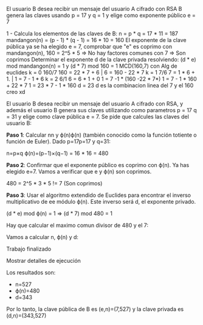El usuario B desea recibir un mensaje del usuario A cifrado con RSA B genera las claves usando p = 17 y q = 1 y elige como exponente público e = 7

1 - Calcula los elementos de las claves de B:
	n = p * q = 17 * 11 = 187
	mandangon(n) = (p - 1) * (q - 1) = 16 * 10 = 160
	El exponente de la clave pública ya se ha elegido e = 7, comprobar que "e" es coprimo con mandangon(n), 160 = 2^5 * 5 => No hay factores comunes con 7 => Son coprimos
	Determinar el exponente d de la clave privada resolviendo: (d * e) mod mandangon(n) = 1
	y (d * 7) mod 160 = 1
	MCD(160,7) con Alg de euclides
	k = 0 160/7 160 = 22 * 7 + 6 | 6 = 160 - 22 * 7
	k = 1 7/6 7 = 1 * 6 + 1.            | 1 = 7 - 1 * 6
	k = 2 6/1 6 = 6 * 1 + 0
	1 = 7 -1 * (160 -22 * 7*)
	1 = 7 - 1 * 160 + 22 * 7
	1 = 23 * 7 - 1 * 160
	d = 23
	d es la combinacion linea del 7 y el 160 creo xd


El usuario B desea recibir un mensaje del usuario A cifrado con RSA, y además el usuario B genera sus claves utilizando como parametros p = 17 q = 31 y elige como clave pública e = 7.
Se pide que calcules las claves del usuario B:

**Paso 1**: Calcular nn y ϕ(n)ϕ(n) (también conocido como la función totiente o función de Euler). Dado p=17p=17 y q=31:

n=p×q 
ϕ(n)=(p−1)×(q−1) = 16 * 16 = 480

**Paso 2**: Confirmar que el exponente público es coprimo con ϕ(n). Ya has elegido e=7. Vamos a verificar que e y ϕ(n) son coprimos.

480 = 2^5 * 3 * 5 != 7 (Son coprimos)

**Paso 3**: Usar el algoritmo extendido de Euclides para encontrar el inverso multiplicativo de ee módulo ϕ(n). Este inverso será d, el exponente privado.

(d * e) mod ϕ(n) = 1 => (d * 7) mod 480 = 1

Hay que calcular el maximo comun divisor de 480 y el 7:




Vamos a calcular n, ϕ(n) y d:

Trabajo finalizado

Mostrar detalles de ejecución

Los resultados son:

- n=527
- ϕ(n)=480
- d=343

Por lo tanto, la clave pública de B es (e,n)=(7,527) y la clave privada es (d,n)=(343,527)

